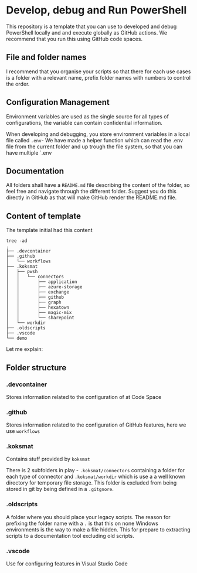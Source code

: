 # Develop, debug and Run PowerShell

This repository is a template that you can use to developed and debug PowerShell locally and and execute globally as GitHub actions. We recommend that you run this using GitHub code spaces.

## File and folder names

I recommend that you organise your scripts so that there for each use cases is a folder with a relevant name, prefix folder names with numbers to control the order.

## Configuration Management

Environment variables are used as the single source for all types of configurations, the variable can contain confidential information.

When developing and debugging, you store environment variables in a local file called `.env`- We have made a helper function which can read the .env file from the current folder and up trough the file system, so that you can have multiple `.env

## Documentation

All folders shall have a `README.md` file describing the content of the folder, so feel free and navigate through the different folder. Suggest you do this directly in GitHub as that will make GitHub render the README.md file.

## Content of template

The template initial had this content

```
tree -ad
.
├── .devcontainer
├── .github
│   └── workflows
├── .koksmat
│   ├── pwsh
│   │   └── connectors
│   │       ├── application
│   │       ├── azure-storage
│   │       ├── exchange
│   │       ├── github
│   │       ├── graph
│   │       ├── hexatown
│   │       ├── magic-mix
│   │       └── sharepoint
│   └── workdir
├── .oldscripts
├── .vscode
└── demo

```

Let me explain:

## Folder structure

### .devcontainer

Stores information related to the configuration of at Code Space

### .github

Stores information related to the configuration of GitHub features, here we use `workflows`

### .koksmat

Contains stuff provided by `koksmat`

There is 2 subfolders in play - `.koksmat/connectors` containing a folder for each type of connector and `.koksmat/workdir` which is use a a well known directory for temporary file storage. This folder is excluded from being stored in git by being defined in a `.gitgnore`.

### .oldscripts

A folder where you should place your legacy scripts. The reason for prefixing the folder name with a `.` is that this on none Windows environments is the way to make a file hidden. This for prepare to extracting scripts to a documentation tool excluding old scripts.

### .vscode

Use for configuring features in Visual Studio Code
